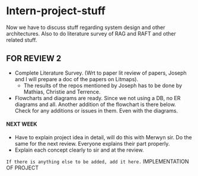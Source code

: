 # Intern-project-stuff 
Now we have to discuss stuff regarding system design and other architectures. Also to do literature survey of RAG and RAFT and other related stuff.  


## FOR REVIEW 2 
- Complete Literature Survey. (Wrt to paper lit review of papers, Joseph and I will prepare a doc of the papers on Litmaps). 
  - The results of the repos mentioned by Joseph has to be done by Mathias, Christie and Terrence.
- Flowcharts and diagrams are ready. Since we not using a DB, no ER diagrams and all. Another addition of the flowchart is there below. Check for any additions or issues in them. Even with the diagrams.
#### NEXT WEEK
- Have to explain project idea in detail, will do this with Merwyn sir. Do the same for the next review. Everyone explains their part properly. 
-  Explain each concept clearly to sir and at the review.


`If there is anything else to be added, add it here.` 
IMPLEMENTATION OF PROJECT 
 

